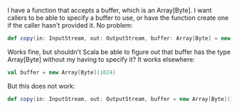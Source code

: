 I have a function that accepts a buffer, which is an Array[Byte].  I want callers to be able to specify a buffer to use, or have the function create one if the caller hasn't provided it.  No problem:

```scala
def copy(in: InputStream, out: OutputStream, buffer: Array[Byte] = new Array[Byte](1024))
```

Works fine, but shouldn't Scala be able to figure out that buffer has the type Array[Byte] without my having to specify it?  It works elsewhere:

```scala
val buffer = new Array[Byte](1024)
```

But this does not work:

```scala
def copy(in: InputStream, out: OutputStream, buffer = new Array[Byte](1024))
```

